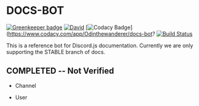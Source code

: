# DOCS-BOT

[![Greenkeeper badge](https://badges.greenkeeper.io/Odinthewanderer/docs-bot.svg)](https://greenkeeper.io/)
[![David](https://img.shields.io/david/Odinthewanderer/docs-bot.svg?maxAge=3600)](https://david-dm.org/Odinthewanderer/docs-bot)
[![Codacy Badge](https://api.codacy.com/project/badge/Grade/5a97b1df1a8e4fc3b48393b0a58fa86b)](https://www.codacy.com/app/Odinthewanderer/docs-bot?
[![Build Status](https://travis-ci.org/Odinthewanderer/docs-bot.svg?branch=master)](https://travis-ci.org/Odinthewanderer/docs-bot)

This is a reference bot for Discord.js documentation. Currently we are only supporting the STABLE branch of docs.

## COMPLETED -- Not Verified
- Channel

- User
